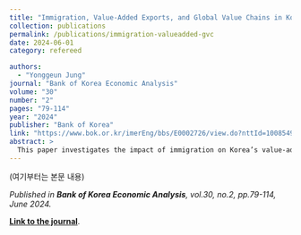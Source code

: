 ```yaml
---
title: "Immigration, Value-Added Exports, and Global Value Chains in Korea"
collection: publications
permalink: /publications/immigration-valueadded-gvc
date: 2024-06-01
category: refereed

authors: 
  - "Yonggeun Jung"
journal: "Bank of Korea Economic Analysis"
volume: "30"
number: "2"
pages: "79-114"
year: "2024"
publisher: "Bank of Korea"
link: "https://www.bok.or.kr/imerEng/bbs/E0002726/view.do?nttId=10085494&searchCnd=1&searchKwd=&depth2=600346&depth=600346&pageUnit=10&pageIndex=1&programType=rsrchrDataEng&menuNo=600346&oldMenuNo=600346"
abstract: >
  This paper investigates the impact of immigration on Korea’s value-added exports and participation in Global Value Chains (GVCs) using a country-level panel dataset. To address the endogeneity between immigration and trade, this study employs a fixed effects two-stage model and uses visa policy as an instrumental variable. The results reveal that immigration significantly enhances Korea’s domestic value-added exports and GVC involvement, highlighting the crucial role of immigrants in the nation's trade dynamics. The impact of immigration on value-added exports varies with the economic status of immigrants' home countries, with significant effects observed primarily in low-income countries. This effect is mainly driven by the increase in Korea's domestic value-added embedded in exports from these low-income countries, demonstrating a forward linkage. Additionally, the study finds that the coefficientfor the industry sector is larger, providing insights into sector-specific dynamics.
---
```


(여기부터는 본문 내용)

*Published in **Bank of Korea Economic Analysis**, vol.30, no.2, pp.79-114, June 2024.*  

[**Link to the journal**](https://www.bok.or.kr/imerEng/bbs/E0002726/view.do?nttId=10085494).
